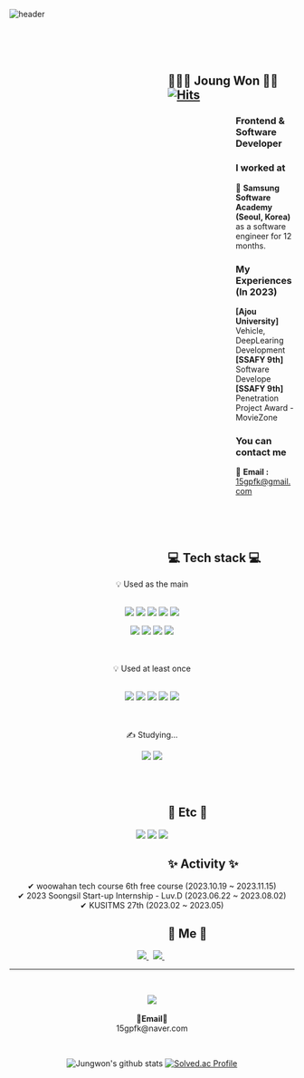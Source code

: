 ![header](https://capsule-render.vercel.app/api?type=waving&color=8adbdc&height=190&section=header&text=JoungWon's%20GitHub&desc=Welcome!&fontSize=60&descAlignY=97&descAlign=49&fontColor=626263)
<br>
<br>
<br>
<br>
<br>
<dl><dd><dl><dd><dl><dd><dl><dd><dl><dd><dl><dd><dl><dd>

## 👨🏻‍💻 Joung Won 👋🏻 [![Hits](https://hits.seeyoufarm.com/api/count/incr/badge.svg?url=https%3A%2F%2Fgithub.com%2FMinseoShindor&count_bg=%23FFD19F&title_bg=%23C44646&icon=dev-dot-to.svg&icon_color=%23E7E7E7&title=Welcome&edge_flat=true)](https://hits.seeyoufarm.com)

</dd></dl></dd></dl></dd></dl></dd></dl></dd></dl>
</dd></dl></dd></dl>

<dl><dd><dl><dd><dl><dd><dl><dd><dl><dd><dl><dd><dl><dd><dl><dd><dl><dd><dl><dd>

### Frontend & Software Developer

### I worked at 
💼 **Samsung Software Academy (Seoul, Korea)**
 <br>as a software engineer for 12 months.
 <br>

### My Experiences (In 2023)
 **[Ajou University]** Vehicle, DeepLearing Development<br>
         **[SSAFY 9th]** Software Develope<br>
         **[SSAFY 9th]** Penetration Project Award - MovieZone<br>

### You can contact me
📧 **Email :**  15gpfk@gmail.com

<br>
<br>
<br>
</dd></dl></dd></dl></dd></dl></dd></dl></dd></dl></dd></dl></dd></dl></dd></dl></dd></dl></dd></dl>
<dl><dd><dl><dd><dl><dd><dl><dd><dl><dd><dl><dd><dl><dd>

<h2>💻 Tech stack 💻</h2>

</dd></dl></dd></dl></dd></dl></dd></dl></dd></dl>
</dd></dl></dd></dl>
<div align="center">
  <div  align="center"> 💡 Used as the main</div>

  <br />
  <p display="inline-block">
  <img src="https://img.shields.io/badge/React-61DAFB?style=for-the-badge&&logo=React&logoColor=white"/>
  <img src="https://img.shields.io/badge/Next.js-000000?style=for-the-badge&&logo=Next.js&logoColor=white"/>
  <img src="https://img.shields.io/badge/Recoil-0075EB?style=for-the-badge&&logo=Recoil&logoColor=white"/>
  <img src="https://img.shields.io/badge/Redux-764ABC?style=for-the-badge&logo=redux&logoColor=white">
  <img src="https://img.shields.io/badge/Vite-646CFF?style=for-the-badge&&logo=Vite&logoColor=white"/>
  </p>
  <p display="inline-block">
  <img src="https://img.shields.io/badge/Vue-4FC08D?style=for-the-badge&logo=Vue.js&logoColor=white">
  <img src="https://img.shields.io/badge/Matter.js-4B5562?style=for-the-badge&logo=Matter.js&logoColor=white">
  <img src="https://img.shields.io/badge/styled components-DB7093?style=for-the-badge&logo=styledcomponents&logoColor=white">
  <img src="https://img.shields.io/badge/axios-5A29E4?style=for-the-badge&logo=axios&logoColor=white">
  </p>
  <br />
  <br />
  <div align="center"> 💡 Used at least once</div>
    <br />
  <p display="inline-block">
   <img src="https://img.shields.io/badge/JavaScript-F7DF1E?style=for-the-badge&logo=JavaScript&logoColor=white"> 
    <img src="https://img.shields.io/badge/TypeScript-3178C6?style=for-the-badge&logo=TypeScript&logoColor=white">
    <img src="https://img.shields.io/badge/Python-1D9FD7?style=for-the-badge&logo=Python&logoColor=white"> 
    <img src="https://img.shields.io/badge/Java-F7DF1E?style=for-the-badge&logo=Java&logoColor=white">
    <img src="https://img.shields.io/badge/C-A8B9CC?style=for-the-badge&logo=C&logoColor=white"/>
  </p>
  <br />
  <br />
  <div align="center"> ✍ Studying... </div>
  <p display="inline-block">
  <img src="https://img.shields.io/badge/Dart-0175C2?style=for-the-badge&logo=Dart&logoColor=white"/>
  <img src="https://img.shields.io/badge/Flutter-02569B?style=for-the-badge&logo=Flutter&logoColor=white"/>
  </p>
</div>
<br />
  <br />
<dl><dd><dl><dd><dl><dd><dl><dd><dl><dd><dl><dd><dl><dd>

<h2> 🔌 Etc 🔌 </h2>

</dd></dl></dd></dl></dd></dl></dd></dl></dd></dl></dd></dl></dd></dl>

<p align="center" display="inline-block">
  <img src="https://img.shields.io/badge/Figma-F24E1E?style=for-the-badge&logo=Figma&logoColor=white"/>
  <img src="https://img.shields.io/badge/Slack-4A154B?style=for-the-badge&logo=Jira&logoColor=white"/>
  <img src="https://img.shields.io/badge/Notion-000000?style=for-the-badge&logo=Notion&logoColor=white"/>
</p>

<dl><dd><dl><dd><dl><dd><dl><dd><dl><dd><dl><dd><dl><dd>

<h2> ✨ Activity ✨ </h2>

</dd></dl></dd></dl></dd></dl></dd></dl></dd></dl></dd></dl></dd></dl>
<div align="center">
  ✔ woowahan tech course 6th free course (2023.10.19 ~ 2023.11.15) <br />
  ✔ 2023 Soongsil Start-up Internship - Luv.D (2023.06.22 ~ 2023.08.02) <br />
  ✔ KUSITMS 27th (2023.02 ~ 2023.05) <br />
</div>
<dl><dd><dl><dd><dl><dd><dl><dd><dl><dd><dl><dd><dl><dd>

<h2> 🦝 Me 🦝 </h2>

</dd></dl></dd></dl></dd></dl></dd></dl></dd></dl></dd></dl></dd></dl>
<div align="center">
  <a href="https://velog.io/">
    <img src="https://img.shields.io/badge/Velog-20C997?style=flat&logo=velog&logoColor=white&link=https://velog.io/@leehyewon0531"/>
  </a>&nbsp
  <a href="https://www.instagram.com/">
    <img src="https://img.shields.io/badge/Instagram-E4405F?style=flat&logo=Instagram&logoColor=white&link=https://www.instagram.com/hyehye0531/"/>
  </a>&nbsp
  
  <br />
  


<hr>
<br>
<p align="center">
   <a href="https://hits.seeyoufarm.com"><img src="https://hits.seeyoufarm.com/api/count/incr/badge.svg?url=https%3A%2F%2Fgithub.com%2FPgmJun%2Fhit-counter&count_bg=%2379C83D&title_bg=%23555555&icon=&icon_color=%23E7E7E7&title=hits&edge_flat=false"/></a>
<br><br>
<Strong>📧Email📧</Strong><br>15gpfk@naver.com<br>

</p>

<br>

<div align="center">
    
![Jungwon's github stats](https://github-readme-stats.vercel.app/api?username=Joungwon&show_icons=true)
[![Solved.ac Profile](http://mazassumnida.wtf/api/v2/generate_badge?boj=skqltldnjf)](https://solved.ac/skqltldnjf/)
    
</div>
